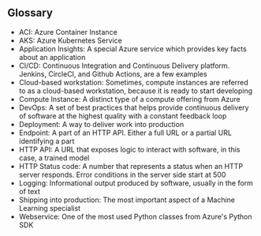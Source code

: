 ## Glossary
- ACI: Azure Container Instance
- AKS: Azure Kubernetes Service
- Application Insights: A special Azure service which provides key facts about an application
- CI/CD: Continuous Integration and Continuous Delivery platform. Jenkins, CircleCI, and Github Actions, are a few examples
- Cloud-based workstation: Sometimes, compute instances are referred to as a cloud-based workstation, because it is ready to start developing
- Compute Instance: A distinct type of a compute offering from Azure
- DevOps: A set of best practices that helps provide continuous delivery of software at the highest quality with a constant feedback loop
- Deployment: A way to deliver work into production
- Endpoint: A part of an HTTP API. Either a full URL or a partial URL identifying a part
- HTTP API: A URL that exposes logic to interact with software, in this case, a trained model
- HTTP Status code: A number that represents a status when an HTTP server responds. Error conditions in the server side start at 500
- Logging: Informational output produced by software, usually in the form of text
- Shipping into production: The most important aspect of a Machine Learning specialist
- Webservice: One of the most used Python classes from Azure's Python SDK
